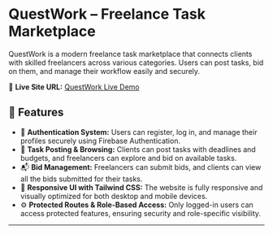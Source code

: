 # QuestWork – Freelance Task Marketplace

QuestWork is a modern freelance task marketplace that connects clients with skilled freelancers across various categories. Users can post tasks, bid on them, and manage their workflow easily and securely.

🔗 **Live Site URL:** [QuestWork Live Demo](https://marziul-questwork.web.app/)

## 🚀 Features

- 🔐 **Authentication System:** Users can register, log in, and manage their profiles securely using Firebase Authentication.
- 📝 **Task Posting & Browsing:** Clients can post tasks with deadlines and budgets, and freelancers can explore and bid on available tasks.
- 📬 **Bid Management:** Freelancers can submit bids, and clients can view all the bids submitted for their tasks.
- 🎨 **Responsive UI with Tailwind CSS:** The website is fully responsive and visually optimized for both desktop and mobile devices.
- ⚙️ **Protected Routes & Role-Based Access:** Only logged-in users can access protected features, ensuring security and role-specific visibility.

---
